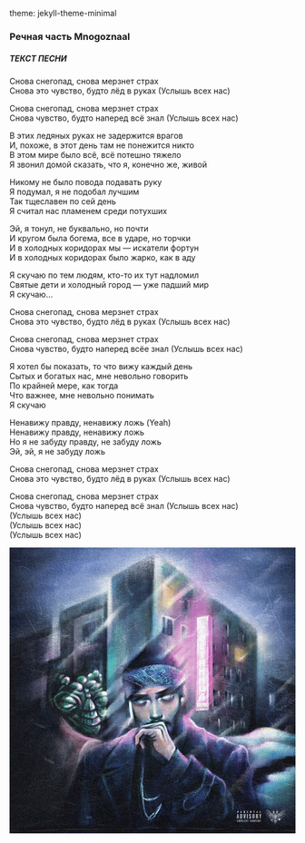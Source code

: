 theme: jekyll-theme-minimal
### Речная часть    **Mnogoznaal**
##### _ТЕКСТ ПЕСНИ_
Снова снегопад, снова мерзнет страх     
Снова это чувство, будто лёд в руках (Услышь всех нас)

Снова снегопад, снова мерзнет страх     
Снова чувство, будто наперед всё знал (Услышь всех нас)

В этих ледяных руках не задержится врагов       
И, похоже, в этот день там не понежится никто       
В этом мире было всё, всё потешно тяжело        
Я звонил домой сказать, что я, конечно же, живой

Никому не было повода подавать руку     
Я подумал, я не подобал лучшим      
Так тщеславен по сей день       
Я считал нас пламенем среди потухших

Эй, я тонул, не буквально, но почти     
И кругом была богема, все в ударе, но торчки        
И в холодных коридорах мы — искатели фортун     
И в холодных коридорах было жарко, как в аду        

Я скучаю по тем людям, кто-то их тут надломил       
Святые дети и холодный город — уже падший мир       
Я скучаю...     

Снова снегопад, снова мерзнет страх     
Снова это чувство, будто лёд в руках (Услышь всех нас)

Снова снегопад, снова мерзнет страх     
Снова чувство, будто наперед всёе знал (Услышь всех нас)

Я хотел бы показать, то что вижу каждый день        
Сытых и богатых нас, мне невольно говорить      
По крайней мере, как тогда      
Что важнее, мне невольно понимать       
Я скучаю

Ненавижу правду, ненавижу ложь (Yeah)       
Ненавижу правду, ненавижу ложь      
Но я не забуду правду, не забуду ложь       
Эй, эй, я не забуду ложь

Снова снегопад, снова мерзнет страх     
Снова это чувство, будто лёд в руках (Услышь всех нас)

Снова снегопад, снова мерзнет страх     
Снова чувство, будто наперед всё знал (Услышь всех нас)     
(Услышь всех нас)       
(Услышь всех нас)       
(Услышь всех нас)       

![Alt text](image-1.png)
